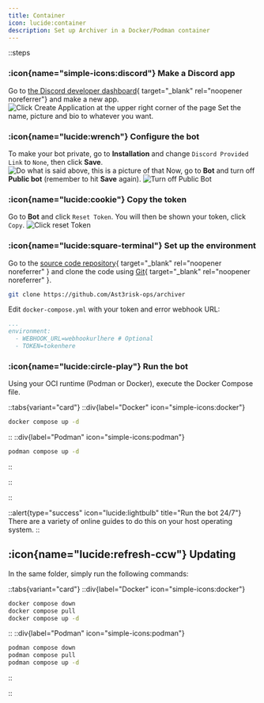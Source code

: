 ```yaml
---
title: Container
icon: lucide:container
description: Set up Archiver in a Docker/Podman container
---
```

::steps
### :icon{name="simple-icons:discord"} Make a Discord app
Go to [the Discord developer dashboard](https://discord.com/developers/applications){ target="_blank" rel="noopener noreferrer"} and make a new app.
![Click Create Application at the upper right corner of the page](/assets/img/makinganapp.png)
Set the name, picture and bio to whatever you want.
### :icon{name="lucide:wrench"} Configure the bot
To make your bot private, go to **Installation** and change `Discord Provided Link` to `None`, then click **Save**.
![Do what is said above, this is a picture of that](/assets/img/installationurl.png)
Now, go to **Bot** and turn off **Public bot** (remember to hit **Save** again).
![Turn off Public Bot](/assets/img/publicbot.png)
### :icon{name="lucide:cookie"} Copy the token
Go to **Bot** and click `Reset Token`. You will then be shown your token, click `Copy`.
![Click reset Token](/assets/img/token.png)
### :icon{name="lucide:square-terminal"} Set up the environment
Go to the [source code repository](https://github.com/Ast3risk-ops/archiver){ target="_blank" rel="noopener noreferrer" } and clone the code using [Git](https://git-scm.com){ target="_blank" rel="noopener noreferrer" }.

```sh
git clone https://github.com/Ast3risk-ops/archiver
```

Edit `docker-compose.yml` with your token and error webhook URL:
```yaml [docker-compose.yml] icon=simple-icons:docker
...
environment:
  - WEBHOOK_URL=webhookurlhere # Optional
  - TOKEN=tokenhere
```
### :icon{name="lucide:circle-play"} Run the bot
Using your OCI runtime (Podman or Docker), execute the Docker Compose file.

  ::tabs{variant="card"}
  ::div{label="Docker" icon="simple-icons:docker"}
  ```sh
  docker compose up -d
  ```
  ::
  ::div{label="Podman" icon="simple-icons:podman"}
  ```sh
  podman compose up -d
  ```
  ::

  ::

::

::alert{type="success" icon="lucide:lightbulb" title="Run the bot 24/7"}
There are a variety of online guides to do this on your host operating system.
::

## :icon{name="lucide:refresh-ccw"} Updating

In the same folder, simply run the following commands:

  ::tabs{variant="card"}
  ::div{label="Docker" icon="simple-icons:docker"}
  ```sh
  docker compose down
  docker compose pull
  docker compose up -d
  ```
  ::
  ::div{label="Podman" icon="simple-icons:podman"}
  ```sh
  podman compose down
  podman compose pull
  podman compose up -d
  ```
  ::

  ::